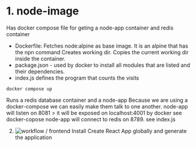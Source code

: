 # 1. node-image 

Has docker compose file for geting a node-app container and redis container

- Dockerfile:
Fetches node:alpine as base image. It is an alpine that has the npn command
Creates working dir.
Copies the current working dir inside the container.
- package.json - used by docker to install all modules that are listed and their dependencies.
- index.js defines the program that counts the visits

```
docker compose up
```
Runs a redis database container and a node-app
Because we are using a docker-compose we can easily make them talk to one another.
node-app will listen on 8081 > it will be exposed on localhost:4001 by docker see docker-copose
node-app will connect to redis on 8789. see index.js

2. ![workflow / frontend](workflow/frontend)
Install Create React App globally and generate the application